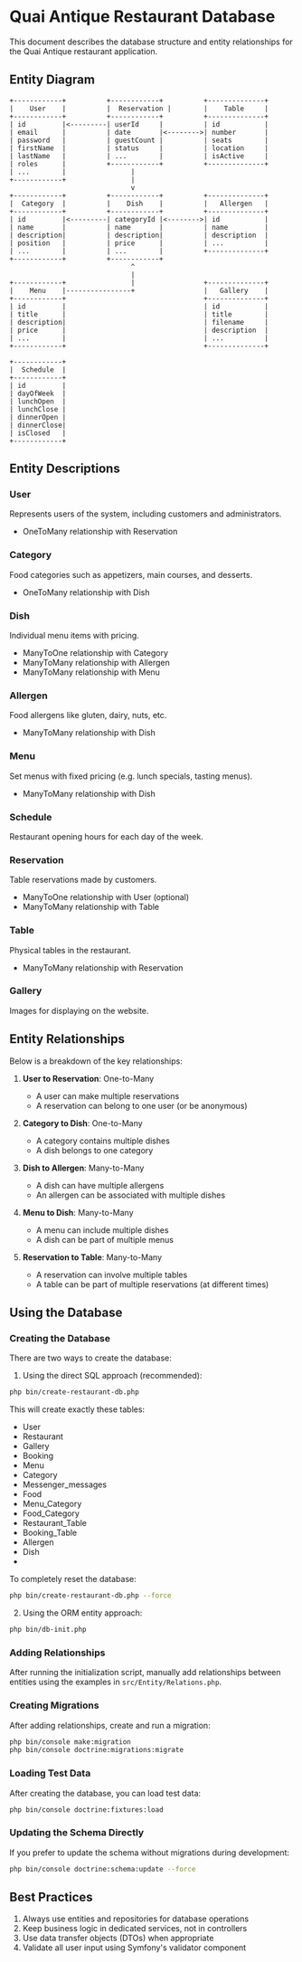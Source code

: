 # Quai Antique Restaurant Database

This document describes the database structure and entity relationships for the Quai Antique restaurant application.

## Entity Diagram

```
+------------+          +------------+          +--------------+
|    User    |          |  Reservation |        |    Table     |
+------------+          +------------+          +--------------+
| id         |<---------| userId     |          | id           |
| email      |          | date       |<-------->| number       |
| password   |          | guestCount |          | seats        |
| firstName  |          | status     |          | location     |
| lastName   |          | ...        |          | isActive     |
| roles      |          +------------+          +--------------+
| ...        |                |
+------------+                |
                              v
+------------+          +------------+          +--------------+
|  Category  |          |    Dish    |          |   Allergen   |
+------------+          +------------+          +--------------+
| id         |<---------| categoryId |<-------->| id           |
| name       |          | name       |          | name         |
| description|          | description|          | description  |
| position   |          | price      |          | ...          |
| ...        |          | ...        |          +--------------+
+------------+          +------------+
                              ^
                              |
+------------+                |                 +--------------+
|    Menu    |----------------+                 |   Gallery    |
+------------+                                  +--------------+
| id         |                                  | id           |
| title      |                                  | title        |
| description|                                  | filename     |
| price      |                                  | description  |
| ...        |                                  | ...          |
+------------+                                  +--------------+

+------------+
|  Schedule  |
+------------+
| id         |
| dayOfWeek  |
| lunchOpen  |
| lunchClose |
| dinnerOpen |
| dinnerClose|
| isClosed   |
+------------+
```

## Entity Descriptions

### User
Represents users of the system, including customers and administrators.
- OneToMany relationship with Reservation

### Category
Food categories such as appetizers, main courses, and desserts.
- OneToMany relationship with Dish

### Dish
Individual menu items with pricing.
- ManyToOne relationship with Category
- ManyToMany relationship with Allergen
- ManyToMany relationship with Menu

### Allergen
Food allergens like gluten, dairy, nuts, etc.
- ManyToMany relationship with Dish

### Menu
Set menus with fixed pricing (e.g. lunch specials, tasting menus).
- ManyToMany relationship with Dish

### Schedule
Restaurant opening hours for each day of the week.

### Reservation
Table reservations made by customers.
- ManyToOne relationship with User (optional)
- ManyToMany relationship with Table

### Table
Physical tables in the restaurant.
- ManyToMany relationship with Reservation

### Gallery
Images for displaying on the website.

## Entity Relationships

Below is a breakdown of the key relationships:

1. **User to Reservation**: One-to-Many
   - A user can make multiple reservations
   - A reservation can belong to one user (or be anonymous)

2. **Category to Dish**: One-to-Many
   - A category contains multiple dishes
   - A dish belongs to one category

3. **Dish to Allergen**: Many-to-Many
   - A dish can have multiple allergens
   - An allergen can be associated with multiple dishes

4. **Menu to Dish**: Many-to-Many
   - A menu can include multiple dishes
   - A dish can be part of multiple menus

5. **Reservation to Table**: Many-to-Many
   - A reservation can involve multiple tables
   - A table can be part of multiple reservations (at different times)

## Using the Database

### Creating the Database

There are two ways to create the database:

1. Using the direct SQL approach (recommended):

```bash
php bin/create-restaurant-db.php
```

This will create exactly these tables:
- User
- Restaurant
- Gallery
- Booking
- Menu
- Category
- Messenger_messages
- Food
- Menu_Category
- Food_Category
- Restaurant_Table 
- Booking_Table
- Allergen
- Dish
- 
To completely reset the database:

```bash
php bin/create-restaurant-db.php --force
```

2. Using the ORM entity approach:

```bash
php bin/db-init.php
```

### Adding Relationships

After running the initialization script, manually add relationships between entities using the examples in `src/Entity/Relations.php`.

### Creating Migrations

After adding relationships, create and run a migration:

```bash
php bin/console make:migration
php bin/console doctrine:migrations:migrate
```

### Loading Test Data

After creating the database, you can load test data:

```bash
php bin/console doctrine:fixtures:load
```

### Updating the Schema Directly

If you prefer to update the schema without migrations during development:

```bash
php bin/console doctrine:schema:update --force
```

## Best Practices

1. Always use entities and repositories for database operations
2. Keep business logic in dedicated services, not in controllers
3. Use data transfer objects (DTOs) when appropriate
4. Validate all user input using Symfony's validator component
